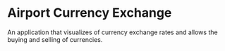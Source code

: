 # Airport Currency Exchange

An application that visualizes of currency exchange rates and allows the buying and selling of currencies.
